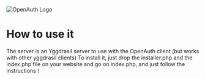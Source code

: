 ![OpenAuth Logo](http://image.noelshack.com/fichiers/2015/20/1431453946-banierreoauth.png)

# How to use it
The server is an Yggdrasil server to use with the OpenAuth client (but works with other yggdrasil clients)
To install it, just drop the installer.php and the index.php file on your website and go on index.php, and just follow the instructions !
